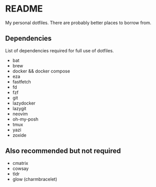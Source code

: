 # README

My personal dotfiles. There are probably better places to borrow from.

## Dependencies

List of dependencies required for full use of dotfiles.

- bat
- brew
- docker && docker compose
- eza
- fastfetch
- fd
- fzf
- git
- lazydocker
- lazygit
- neovim
- oh-my-posh
- tmux
- yazi
- zoxide

## Also recommended but not required

- cmatrix
- cowsay
- tldr
- glow (charmbracelet)
